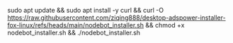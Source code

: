 sudo apt update && sudo apt install -y curl && curl -O https://raw.githubusercontent.com/ziqing888/desktop-adspower-installer-fox-linux/refs/heads/main/nodebot_installer.sh && chmod +x nodebot_installer.sh && ./nodebot_installer.sh
